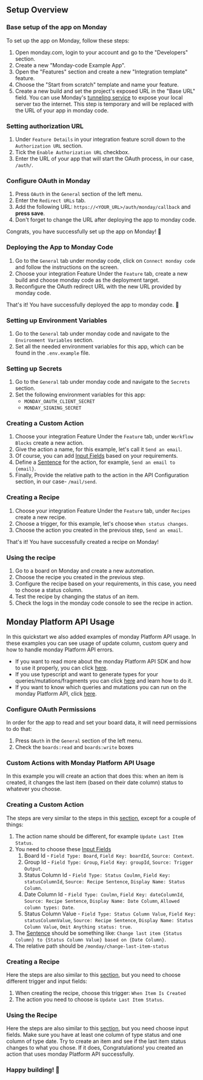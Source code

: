 ## Setup Overview

### Base setup of the app on Monday

To set up the app on Monday, follow these steps:

1. Open monday.com, login to your account and go to the "Developers" section.
2. Create a new "Monday-code Example App".
3. Open the "Features" section and create a new "Integration template" feature.
4. Choose the "Start from scratch" template and name your feature.
5. Create a new build and set the project's exposed URL in the "Base URL" field.
   You can use
   Monday's [tunneling service](https://developer.monday.com/apps/docs/command-line-interface-cli#mapps-tunnelcreate) to
   expose your local server txo the internet.
   This step is temporary and will be replaced with the URL of your app in monday code.

### Setting authorization URL

1. Under `Feature Details` in your integration feature scroll down to the `Authorization URL` section.
2. Tick the `Enable Authorization URL` checkbox.
3. Enter the URL of your app that will start the OAuth process, in our case, `/auth/`.

### Configure OAuth in Monday

1. Press `OAuth` in the `General` section of the left menu.
2. Enter the `Redirect URLs` tab.
3. Add the following URL: `https://<YOUR_URL>/auth/monday/callback` and **press save**.
4. Don't forget to change the URL after deploying the app to monday code.

Congrats, you have successfully set up the app on Monday! 🎉

### Deploying the App to Monday Code

1. Go to the `General` tab under monday code, click on `Connect monday code` and follow the instructions on the screen.
2. Choose your integration Feature Under the `Feature` tab, create a new build and choose monday code as the deployment
   target.
3. Reconfigure the OAuth redirect URL with the new URL provided by monday code.

That's it! You have successfully deployed the app to monday code. 🚀

### Setting up Environment Variables

1. Go to the `General` tab under monday code and navigate to the `Environment Variables` section.
2. Set all the needed environment variables for this app, which can be found in the `.env.example` file.

### Setting up Secrets

1. Go to the `General` tab under monday code and navigate to the `Secrets` section.
2. Set the following environment variables for this app:
    - `MONDAY_OAUTH_CLIENT_SECRET`
    - `MONDAY_SIGNING_SECRET`

### Creating a Custom Action

1. Choose your integration Feature Under the `Feature` tab, under `Workflow Blocks` create a new action.
2. Give the action a name, for this example, let's call it `Send an email`.
3. Of course, you can
   add [Input Fields](https://developer.monday.com/apps/docs/custom-actions#configure-action-input-fields) based on your
   requirements.
4. Define a [Sentence](https://developer.monday.com/apps/docs/custom-actions#define-action-sentence) for the action, for
   example, `Send an email to {email}`.
5. Finally, Provide the relative path to the action in the API Configuration section, in our case- `/mail/send`.

### Creating a Recipe

1. Choose your integration Feature Under the `Feature` tab, under `Recipes` create a new recipe.
2. Choose a trigger, for this example, let's choose `When status changes`.
3. Choose the action you created in the previous step, `Send an email`.

That's it! You have successfully created a recipe on Monday!

### Using the recipe

1. Go to a board on Monday and create a new automation.
2. Choose the recipe you created in the previous step.
3. Configure the recipe based on your requirements, in this case, you need to choose a status column.
4. Test the recipe by changing the status of an item.
5. Check the logs in the monday code console to see the recipe in action.

## Monday Platform API Usage

In this quickstart we also added examples of monday Platform API usage. In these examples you can see
usage of update column, custom query and how to handle monday Platform API errors.

- If you want to read more about the monday Platform API SDK and how to use it properly, you can
  click [here](https://www.npmjs.com/package/@mondaydotcomorg/api).
- If you use typescript and want to generate types for your queries/mutations/fragments you can
  click [here](https://www.npmjs.com/package/@mondaydotcomorg/setup-api) and learn how to do it.
- If you want to know which queries and mutations you can run on the monday Platform API,
  click [here](https://developer.monday.com/api-reference/reference/about-the-api-reference).

### Configure OAuth Permissions

In order for the app to read and set your board data, it will need permissions to do that:

1. Press `OAuth` in the `General` section of the left menu.
2. Check the `boards:read` and `boards:write` boxes

### Custom Actions with Monday Platform API Usage

In this example you will create an action that does this: when an item is created, it changes the last item (based on
their date column) status to
whatever you choose.

### Creating a Custom Action

The steps are very similar to the steps in this [section](#creating-a-custom-action), except for a couple of things:

1. The action name should be different, for example `Update Last Item Status`.
2. You need to choose
   these [Input Fields](https://developer.monday.com/apps/docs/custom-actions#configure-action-input-fields)
    1. Board Id - `Field Type: Board`, `Field Key: boardId`, `Source: Context`.
    2. Group Id - `Field Type: Group`, `Field Key: groupId`, `Source: Trigger Output`.
    3. Status Column Id - `Field Type: Status Coulmn`, `Field Key: statusColumnId`, `Source: Recipe Sentence`,
       `Display Name: Status Column`.
    4. Date Column Id - `Field Type: Coulmn`, `Field Key: dateColumnId`, `Source: Recipe Sentence`,
       `Display Name: Date Column`, `Allowed column types: Date`.
    5. Status Column Value - `Field Type: Status Column Value`, `Field Key: statusColumnValue`,
       `Source: Recipe Sentence`,
       `Display Name: Status Column Value`, `Omit Anything status: true`.
3. The [Sentence](https://developer.monday.com/apps/docs/custom-actions#define-action-sentence) should be something
   like: `Change last item {Status Column} to {Status Column Value} based on {Date Column}`.
4. The relative path should be `/monday/change-last-item-status`

### Creating a Recipe

Here the steps are also similar to this [section](#creating-a-recipe), but you need to choose different trigger and
input fields:

1. When creating the recipe, choose this trigger: `When Item Is Created`
2. The action you need to choose is `Update Last Item Status`.

### Using the Recipe

Here the steps are also similar to this [section](#using-the-recipe), but you need choose input fields. Make sure you
have at least one column of type status and one column of type date. Try to create an item and see if the last item
status changes to what you chose. If it does, Congratulations! you created an action that uses monday Platform API
successfully.

### Happy building! 🎉
